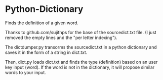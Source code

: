 # Python-Dictionary
Finds the definition of a given word.

Thanks to github.com/sujithps for the base of the sourcedict.txt file.
(I just removed the empty lines and the "per letter indexing").

The dictdumper.py transorms the sourcedict.txt in a python dictionary and saves it in
the form of a string in dict.txt.

Then, dict.py loads dict.txt and finds the type (definition) based on an user key input (word).
If the word is not in the dictionary, it will propose similar words to your input.
